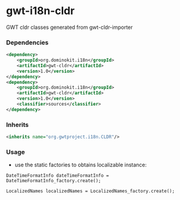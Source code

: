 # gwt-i18n-cldr
GWT cldr classes generated from gwt-cldr-importer

### Dependencies

```xml
<dependency>
    <groupId>org.dominokit.i18n</groupId>
    <artifactId>gwt-cldr</artifactId>
    <version>1.0</version>
</dependency>
<dependency>
    <groupId>org.dominokit.i18n</groupId>
    <artifactId>gwt-cldr</artifactId>
    <version>1.0</version>
    <classifier>sources</classifier>
</dependency>
```

### Inherits

```xml
<inherits name="org.gwtproject.i18n.CLDR"/>
```

### Usage

- use the static factories to obtains localizable instance:

```
DateTimeFormatInfo dateTimeFormatInfo = DateTimeFormatInfo_factory.create();

LocalizedNames localizedNames = LocalizedNames_factory.create();
```
